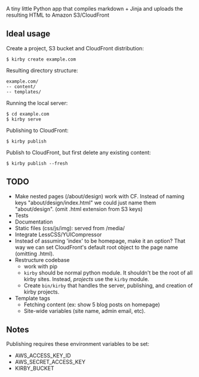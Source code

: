 A tiny little Python app that compiles markdown + Jinja and uploads the resulting HTML to Amazon S3/CloudFront
    
Ideal usage
------------

Create a project, S3 bucket and CloudFront distribution:

    $ kirby create example.com

Resulting directory structure:

    example.com/
    -- content/
    -- templates/
    
Running the local server:

    $ cd example.com
    $ kirby serve

Publishing to CloudFront:

    $ kirby publish
    
Publish to CloudFront, but first delete any existing content:

    $ kirby publish --fresh

TODO
----

* Make nested pages (/about/design) work with CF.  Instead of naming keys "about/design/index.html" we could just name them "about/design".  (omit .html extension from S3 keys)
* Tests
* Documentation
* Static files (css/js/img): served from /media/
* Integrate LessCSS/YUICompressor
* Instead of assuming 'index' to be homepage, make it an option?  That way we can set CloudFront's default root object to the page name (omitting .html).
* Restructure codebase
    * work with pip
    * `kirby` should be normal python module.  It shouldn't be the root of all kirby sites.  Instead, _projects_ use the `kirby` module.
    * Create `bin/kirby` that handles the server, publishing, and creation of kirby projects.
* Template tags
    * Fetching content (ex: show 5 blog posts on homepage)
    * Site-wide variables (site name, admin email, etc).
    
Notes
-----

Publishing requires these environment variables to be set:

* AWS_ACCESS_KEY_ID
* AWS_SECRET_ACCESS_KEY
* KIRBY_BUCKET